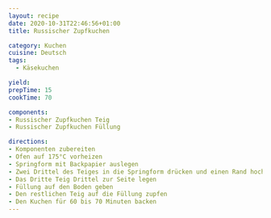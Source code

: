 ```yaml
---
layout: recipe
date: 2020-10-31T22:46:56+01:00
title: Russischer Zupfkuchen

category: Kuchen
cuisine: Deutsch
tags:
  - Käsekuchen

yield:
prepTime: 15
cookTime: 70

components:
- Russischer Zupfkuchen Teig
- Russischer Zupfkuchen Füllung

directions:
- Komponenten zubereiten
- Ofen auf 175°C vorheizen
- Springform mit Backpapier auslegen
- Zwei Drittel des Teiges in die Springform drücken und einen Rand hochziehen.
- Das Dritte Teig Drittel zur Seite legen
- Füllung auf den Boden geben
- Den restlichen Teig auf die Füllung zupfen
- Den Kuchen für 60 bis 70 Minuten backen
---
```

